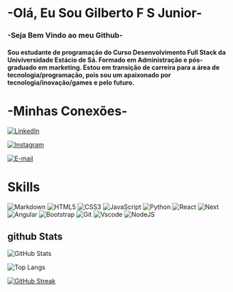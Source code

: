 # -Olá, Eu Sou Gilberto F S Junior-

### -Seja Bem Vindo ao meu Github-

#### Sou estudante de programação do Curso Desenvolvimento Full Stack da Univiversidade Estácio de Sá. Formado em Administração e pós-graduado em marketing. Estou em transição de carreira para a área de tecnologia/programação, pois sou um apaixonado por tecnologia/inovação/games e pelo futuro.

# -Minhas Conexões-

[![LinkedIn](https://img.shields.io/badge/LinkedIn-c0b283?style=for-the-badge&logo=linkedin&logoColor=white)](https://www.linkedin.com/in/gilberto-ferreira-jr/)

[![Instagram](https://img.shields.io/badge/-Instagram-dcd0c0?style=for-the-badge&logo=instagram&logoColor=white)](https://www.instagram.com/gilberto_dev2/)

[![E-mail](https://img.shields.io/badge/-Email-373737?style=for-the-badge&logo=microsoft-outlook&logoColor=007BFF)](mailto:gilberto.tnt@hotmail.com)

# Skills

![Markdown](https://img.shields.io/badge/Markdown-dcd0c0?style=for-the-badge&logo=markdown)
![HTML5](https://img.shields.io/badge/HTML5-dcd0c0?style=for-the-badge&logo=html5&logoColor=white)
![CSS3](https://img.shields.io/badge/CSS3-dcd0c0?style=for-the-badge&logo=css3&logoColor=white)
![JavaScript](https://img.shields.io/badge/JavaScript-dcd0c0?style=for-the-badge&logo=javascript&logoColor=black)
![Python](https://img.shields.io/badge/python-dcd0c0?style=for-the-badge&logo=python&logoColor=373737)
![React](https://img.shields.io/badge/React-dcd0c0?style=for-the-badge&logo=react&logoColor=373737)
![Next](https://img.shields.io/badge/Next-dcd0c0?style=for-the-badge&logo=next.js&logoColor=373737)
![Angular](https://img.shields.io/badge/Angular-f4f4f4?style=for-the-badge&logo=angular&logoColor=373737)
![Bootstrap](https://img.shields.io/badge/-boostrap-f4f4f4?style=for-the-badge&logo=bootstrap&labelColor=373737)
![Git](https://img.shields.io/badge/GIT-f4f4f4?style=for-the-badge&logo=git&logoColor=373737)
![Vscode](https://img.shields.io/badge/Vscode-f4f4f4?style=for-the-badge&logo=visual-studio-code&logoColor=373737)
![NodeJS](https://img.shields.io/badge/node.js-c0b283?style=for-the-badge&logo=node.js&logoColor=373737)

## github Stats

![GitHub Stats](https://github-readme-stats.vercel.app/api?username=GilbertoFSJunior&theme=transparent&bg_color=373737&border_color=c0b283&show_icons=true&icon_color=30A3DC&title_color=f4f4f4&text_color=F4F4F4)

![Top Langs](https://github-readme-stats-git-masterrstaa-rickstaa.vercel.app/api/top-langs/?username=GilbertoFSJunior&bg_color=373737&border_color=c0b283&title_color=f4f4f4&text_color=F4F4F4)

[![GitHub Streak](https://streak-stats.demolab.com/?user=GilbertoFSJunior&theme=dcd0c0&background=373737&border=c0b283&dates=F4F4F4)](https://git.io/streak-stats)
